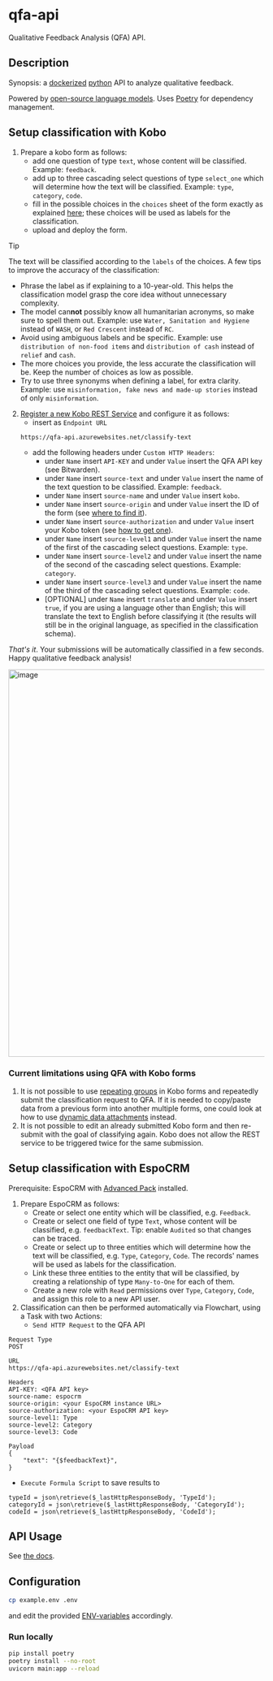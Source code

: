 # qfa-api

Qualitative Feedback Analysis (QFA) API.

## Description

Synopsis: a [dockerized](https://www.docker.com/) [python](https://www.python.org/) API to analyze qualitative feedback.

Powered by [open-source language models](https://huggingface.co/). Uses [Poetry](https://python-poetry.org/) for dependency management.

## Setup classification with Kobo

1. Prepare a kobo form as follows:
   * add one question of type `text`, whose content will be classified. Example: `feedback`.
   * add up to three cascading select questions of type `select_one` which will determine how the text will be classified. Example: `type`, `category`, `code`.
   * fill in the possible choices in the `choices` sheet of the form exactly as explained [here](https://support.kobotoolbox.org/cascading_select.html#adding-cascading-question-sets-in-xlsform-option-1); these choices will be used as labels for the classification.
   * upload and deploy the form.

> [!TIP]
> The text will be classified according to the `labels` of the choices. A few tips to improve the accuracy of the classification:
>  * Phrase the label as if explaining to a 10-year-old. This helps the classification model grasp the core idea without unnecessary complexity.
>  * The model can**not** possibly know all humanitarian acronyms, so make sure to spell them out. Example: use `Water, Sanitation and Hygiene` instead of `WASH`, or `Red Crescent` instead of `RC`.
> * Avoid using ambiguous labels and be specific. Example: use `distribution of non-food items` and `distribution of cash` instead of `relief` and `cash`.
> * The more choices you provide, the less accurate the classification will be. Keep the number of choices as low as possible.
> * Try to use three synonyms when defining a label, for extra clarity. Example: use `misinformation, fake news and made-up stories` instead of only `misinformation`.

2. [Register a new Kobo REST Service](https://support.kobotoolbox.org/rest_services.html) and configure it as follows:
   * insert as `Endpoint URL`
    ```
    https://qfa-api.azurewebsites.net/classify-text
    ```
   * add the following headers under `Custom HTTP Headers`:
       * under `Name` insert `API-KEY` and under `Value` insert the QFA API key (see Bitwarden).
       * under `Name` insert `source-text` and under `Value` insert the name of the text question to be classified. Example: `feedback`.
       * under `Name` insert `source-name` and under `Value` insert `kobo`.
       * under `Name` insert `source-origin` and under `Value` insert the ID of the form (see [where to find it](https://im.unhcr.org/kobosupport/)).
       * under `Name` insert `source-authorization` and under `Value` insert your Kobo token (see [how to get one](https://support.kobotoolbox.org/api.html#getting-your-api-token)).
       * under `Name` insert `source-level1` and under `Value` insert the name of the first of the cascading select questions. Example: `type`.
       * under `Name` insert `source-level2` and under `Value` insert the name of the second of the cascading select questions. Example: `category`.
       * under `Name` insert `source-level3` and under `Value` insert the name of the third of the cascading select questions. Example: `code`.
       * [OPTIONAL] under `Name` insert `translate` and under `Value` insert `true`, if you are using a language other than English; this will translate the text to English before classifying it (the results will still be in the original language, as specified in the classification schema).

_That's it_. Your submissions will be automatically classified in a few seconds. Happy qualitative feedback analysis!


<img width="763" alt="image" src="https://github.com/user-attachments/assets/919ebe53-17f4-4c5a-8937-baeae32dc4ff" />


### Current limitations using QFA with Kobo forms
1. It is not possible to use [repeating groups](https://support.kobotoolbox.org/group_repeat.html) in Kobo forms and repeatedly submit the classification request to QFA. If it is needed to copy/paste data from a previous form into another multiple forms, one could look at how to use [dynamic data attachments](https://support.kobotoolbox.org/dynamic_data_attachment.html) instead. 
2. It is not possible to edit an already submitted Kobo form and then re-submit with the goal of classifying again. Kobo does not allow the REST service to be triggered twice for the same submission.

## Setup classification with EspoCRM

Prerequisite: EspoCRM with [Advanced Pack](https://www.espocrm.com/extensions/advanced-pack/) installed.

1. Prepare EspoCRM as follows:
   * Create or select one entity which will be classified, e.g. `Feedback`.
   * Create or select one field of type `Text`, whose content will be classified, e.g. `feedbackText`. Tip: enable `Audited` so that changes can be traced.
   * Create or select up to three entities which will determine how the text will be classified, e.g. `Type`, `Category`, `Code`. The records' names will be used as labels for the classification.
   * Link these three entities to the entity that will be classified, by creating a relationship of type `Many-to-One` for each of them.
   * Create a new role with `Read` permissions over `Type`, `Category`, `Code`, and assign this role to a new API user.
2. Classification can then be performed automatically via Flowchart, using a Task with two Actions: 
   * `Send HTTP Request` to the QFA API
```
Request Type
POST

URL
https://qfa-api.azurewebsites.net/classify-text

Headers
API-KEY: <QFA API key>
source-name: espocrm
source-origin: <your EspoCRM instance URL>
source-authorization: <your EspoCRM API key>
source-level1: Type
source-level2: Category
source-level3: Code

Payload
{
    "text": "{$feedbackText}",
}
```

   * `Execute Formula Script` to save results to 
```
typeId = json\retrieve($_lastHttpResponseBody, 'TypeId');
categoryId = json\retrieve($_lastHttpResponseBody, 'CategoryId');
codeId = json\retrieve($_lastHttpResponseBody, 'CodeId');
```




## API Usage

See [the docs](https://qfa-api.azurewebsites.net/docs).

## Configuration

```sh
cp example.env .env
```

and edit the provided [ENV-variables](./example.env) accordingly.

### Run locally

```sh
pip install poetry
poetry install --no-root
uvicorn main:app --reload
```


